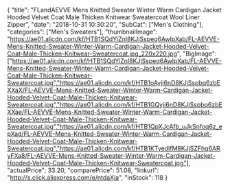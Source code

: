 {
	"title": "FLandAEVVE Mens Knitted Sweater Winter Warm Cardigan Jacket Hooded Velvet Coat Male Thicken Knitwear Sweatercoat Wool Liner Zipper",
	"date": "2018-10-31 10:30:20",
	"SubCat": ["Men's Clothing"],
	"categories": ["Men's Sweaters"],
	"thumbnailImage": "https://ae01.alicdn.com/kf/HTB1SQdYiZnI8KJjSspeq6AwIpXab/FL-AEVVE-Mens-Knitted-Sweater-Winter-Warm-Cardigan-Jacket-Hooded-Velvet-Coat-Male-Thicken-Knitwear-Sweatercoat.jpg_220x220.jpg",
	"BigImage": ["https://ae01.alicdn.com/kf/HTB1SQdYiZnI8KJjSspeq6AwIpXab/FL-AEVVE-Mens-Knitted-Sweater-Winter-Warm-Cardigan-Jacket-Hooded-Velvet-Coat-Male-Thicken-Knitwear-Sweatercoat.jpg","https://ae01.alicdn.com/kf/HTB1oAyji6nD8KJjSspbq6zbEXXaX/FL-AEVVE-Mens-Knitted-Sweater-Winter-Warm-Cardigan-Jacket-Hooded-Velvet-Coat-Male-Thicken-Knitwear-Sweatercoat.jpg","https://ae01.alicdn.com/kf/HTB1GQyji6nD8KJjSspbq6zbEXXae/FL-AEVVE-Mens-Knitted-Sweater-Winter-Warm-Cardigan-Jacket-Hooded-Velvet-Coat-Male-Thicken-Knitwear-Sweatercoat.jpg","https://ae01.alicdn.com/kf/HTB1QpXJcAfb_uJkSnfoq6z_epXad/FL-AEVVE-Mens-Knitted-Sweater-Winter-Warm-Cardigan-Jacket-Hooded-Velvet-Coat-Male-Thicken-Knitwear-Sweatercoat.jpg","https://ae01.alicdn.com/kf/HTB1KTyedlfM8KJjSZFhq6ARyFXa8/FL-AEVVE-Mens-Knitted-Sweater-Winter-Warm-Cardigan-Jacket-Hooded-Velvet-Coat-Male-Thicken-Knitwear-Sweatercoat.jpg"],
	"actualPrice": 33.20,
	"comparePrice": 51.08,
	"linkurl": "http://s.click.aliexpress.com/e/ntdaXja",
	"inStock": 118
}
